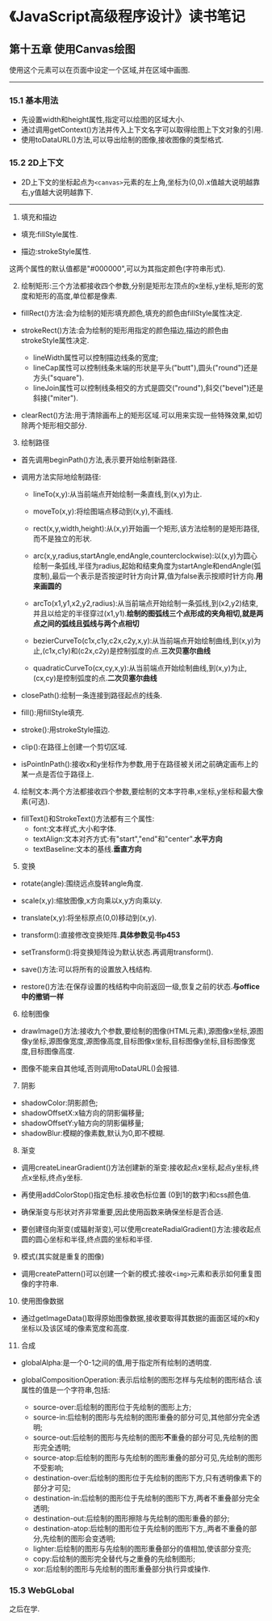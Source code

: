 # 《JavaScript高级程序设计》读书笔记 #


## 第十五章 使用Canvas绘图 ##
使用这个元素可以在页面中设定一个区域,并在区域中画图.

---------------------
### 15.1 基本用法 ###
  - 先设置width和height属性,指定可以绘图的区域大小.
  - 通过调用getContext()方法并传入上下文名字可以取得绘图上下文对象的引用.
  - 使用toDataURL()方法,可以导出绘制的图像,接收图像的类型格式.  

### 15.2 2D上下文 ### 
- 2D上下文的坐标起点为`<canvas>`元素的左上角,坐标为(0,0).x值越大说明越靠右,y值越大说明越靠下.
-------------
1. 填充和描边
 - 填充:fillStyle属性.

 - 描边:strokeStyle属性.

这两个属性的默认值都是"#000000",可以为其指定颜色(字符串形式).

2. 绘制矩形:三个方法都接收四个参数,分别是矩形左顶点的x坐标,y坐标,矩形的宽度和矩形的高度,单位都是像素.
  - fillRect()方法:会为绘制的矩形填充颜色,填充的颜色由fillStyle属性决定.

  - strokeRect()方法:会为绘制的矩形用指定的颜色描边,描边的颜色由strokeStyle属性决定.
    - lineWidth属性可以控制描边线条的宽度;
    - lineCap属性可以控制线条末端的形状是平头("butt"),圆头("round")还是方头("square").
    - lineJoin属性可以控制线条相交的方式是圆交("round"),斜交("bevel")还是斜接("miter").

  - clearRect()方法:用于清除画布上的矩形区域.可以用来实现一些特殊效果,如切除两个矩形相交部分.

3. 绘制路径
  - 首先调用beginPath()方法,表示要开始绘制新路径.

  - 调用方法实际地绘制路径:

    - lineTo(x,y):从当前端点开始绘制一条直线,到(x,y)为止.

    - moveTo(x,y):将绘图端点移动到(x,y),不画线.

    - rect(x,y,width,height):从(x,y)开始画一个矩形,该方法绘制的是矩形路径,而不是独立的形状.

    - arc(x,y,radius,startAngle,endAngle,counterclockwise):以(x,y)为圆心绘制一条弧线,半径为radius,起始和结束角度为startAngle和endAngle(弧度制),最后一个表示是否按逆时针方向计算,值为false表示按顺时针方向.**用来画圆的**

    - arcTo(x1,y1,x2,y2,radius):从当前端点开始绘制一条弧线,到(x2,y2)结束,并且以给定的半径穿过(x1,y1).**绘制的图弧线三个点形成的夹角相切,就是两点之间的弧线且弧线与两个点相切**

    - bezierCurveTo(c1x,c1y,c2x,c2y,x,y):从当前端点开始绘制曲线,到(x,y)为止,(c1x,c1y)和(c2x,c2y)是控制弧度的点.**三次贝塞尔曲线**

    - quadraticCurveTo(cx,cy,x,y):从当前端点开始绘制曲线,到(x,y)为止,(cx,cy)是控制弧度的点.**二次贝塞尔曲线**

  - closePath():绘制一条连接到路径起点的线条.
  
  - fill():用fillStyle填充.

  - stroke():用strokeStyle描边.

  - clip():在路径上创建一个剪切区域.

  - isPointInPath():接收x和y坐标作为参数,用于在路径被关闭之前确定画布上的某一点是否位于路径上.

4. 绘制文本:两个方法都接收四个参数,要绘制的文本字符串,x坐标,y坐标和最大像素(可选).
  - fillText()和StrokeText()方法都有三个属性:
    - font:文本样式,大小和字体.
    - textAlign:文本对齐方式:有"start","end"和"center".**水平方向**
    - textBaseline:文本的基线.**垂直方向**

5. 变换
  - rotate(angle):围绕远点旋转angle角度.

  - scale(x,y):缩放图像,x方向乘以x,y方向乘以y.
  
  - translate(x,y):将坐标原点(0,0)移动到(x,y).

  - transform():直接修改变换矩阵.**具体参数见书p453**

  - setTransform():将变换矩阵设为默认状态.再调用transform().

  - save()方法:可以将所有的设置放入栈结构.

  - restore()方法:在保存设置的栈结构中向前返回一级,恢复之前的状态.**与office中的撤销一样**

6. 绘制图像
  - drawImage()方法:接收九个参数,要绘制的图像(HTML元素),源图像x坐标,源图像y坐标,源图像宽度,源图像高度,目标图像x坐标,目标图像y坐标,目标图像宽度,目标图像高度.

  - 图像不能来自其他域,否则调用toDataURL()会报错.

7. 阴影
  - shadowColor:阴影颜色;
  - shadowOffsetX:x轴方向的阴影偏移量;
  - shadowOffsetY:y轴方向的阴影偏移量;
  - shadowBlur:模糊的像素数,默认为0,即不模糊.

8. 渐变
  - 调用createLinearGradient()方法创建新的渐变:接收起点x坐标,起点y坐标,终点x坐标,终点y坐标.

  - 再使用addColorStop()指定色标.接收色标位置
  (0到1的数字)和css颜色值.

  - 确保渐变与形状对齐非常重要,因此使用函数来确保坐标是否合适.

  - 要创建径向渐变(或辐射渐变),可以使用createRadialGradient()方法:接收起点圆的圆心坐标和半径,终点圆的坐标和半径.

9. 模式(其实就是重复的图像)
  - 调用createPattern()可以创建一个新的模式:接收`<img>`元素和表示如何重复图像的字符串.

10. 使用图像数据
  - 通过getImageData()取得原始图像数据,接收要取得其数据的画面区域的x和y坐标以及该区域的像素宽度和高度.

11. 合成
  - globalAlpha:是一个0-1之间的值,用于指定所有绘制的透明度.

  - globalCompositionOperation:表示后绘制的图形怎样与先绘制的图形结合.该属性的值是一个字符串,包括:
    - source-over:后绘制的图形位于先绘制的图形上方;
    - source-in:后绘制的图形与先绘制的图形重叠的部分可见,其他部分完全透明;
    - source-out:后绘制的图形与先绘制的图形**不**重叠的部分可见,先绘制的图形完全透明;
    - source-atop:后绘制的图形与先绘制的图形重叠的部分可见,先绘制的图形不受影响;
    - destination-over:后绘制的图形位于先绘制的图形下方,只有透明像素下的部分才可见;
    - destination-in:后绘制的图形位于先绘制的图形下方,两者不重叠部分完全透明;
    - destination-out:后绘制的图形擦除与先绘制的图形重叠的部分;
    - destination-atop:后绘制的图形位于先绘制的图形下方,,两者不重叠的部分,先绘制的图形会变透明;
    - lighter:后绘制的图形与先绘制的图形重叠部分的值相加,使该部分变亮;
    - copy:后绘制的图形完全替代与之重叠的先绘制图形;
    - xor:后绘制的图形与先绘制的图形重叠部分执行异或操作.

### 15.3 WebGLobal ###
之后在学.
